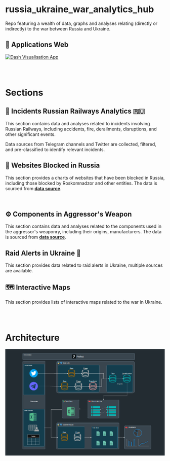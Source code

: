 # russia_ukraine_war_analytics_hub
Repo featuring a wealth of data, graphs and analyses relating (directly or indirectly) to the war between Russia and Ukraine.
<br/>

## 🔗 Applications Web

[![Dash Visualisation App](https://img.shields.io/badge/📊_Dash-Visualisation_App-blue?style=for-the-badge&logo=plotly&logoColor=white)](https://ukraine-war-datahub.eu/)

<br/>
<br/>

# Sections

## 🚂 Incidents Russian Railways Analytics 🇷🇺
This section contains data and analyses related to incidents involving Russian Railways, including accidents, fire, derailments, disruptions, and other significant events.

Data sources from Telegram channels and Twitter are collected, filtered, and pre-classified to identify relevant incidents.
<br/>

## 🚫 Websites Blocked in Russia
This section provides a charts of websites that have been blocked in Russia, including those blocked by Roskomnadzor and other entities. The data is sourced from [**data source**](https://www.top10vpn.com/research/websites-blocked-in-russia/).

<br/>

## ⚙️ Components in Aggressor's Weapon
This section contains data and analyses related to the components used in the aggressor's weaponry, including their origins, manufacturers.
	The data is sourced from [**data source**](https://war-sanctions.gur.gov.ua/en/components).
<br/>

## Raid Alerts in Ukraine 🚨
This section provides data related to raid alerts in Ukraine, multiple sources are available.
<br/>

## 🗺️ Interactive Maps
This section provides lists of interactive maps related to the war in Ukraine.

<br/>
<br/>

# Architecture

![Architecture](./viz_app/assets/images/architecture_project.png)